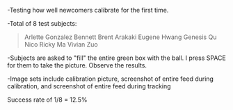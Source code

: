 -Testing how well newcomers calibrate for the first time.

-Total of 8 test subjects:
>Arlette Gonzalez
>Bennett
>Brent Arakaki
>Eugene Hwang
>Genesis Qu
>Nico
>Ricky Ma
>Vivian Zuo

-Subjects are asked to "fill" the entire green box with the ball. I press SPACE for them to take the picture. Observe the results.

-Image sets include calibration picture, screenshot of entire feed during calibration, and screenshot of entire feed during tracking

Success rate of 1/8 = 12.5%
